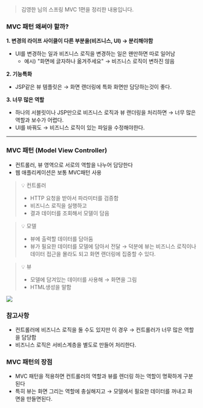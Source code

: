 > 김영한 님의 스프링 MVC 1편을 정리한 내용입니다.

### MVC 패턴 왜써야 할까? 
 __1. 변경의 라이프 사이클이 다른 부분을(비즈니스, UI) → 분리해야함__

- UI를 변경하는 일과 비즈니스 로직을 변경하는 일은 왠만하면 따로 일어남
    - 예시) "화면에 글자하나 옮겨주세요" → 비즈니스 로직이 변하진 않음

__2. 기능특화__
   - JSP같은 뷰 템플릿은 → 화면 랜더링에 특화 화면만 담당하는것이 좋다.

__3. 너무 많은 역할__
   - 하나의 서블릿이나 JSP만으로 비즈니스 로직과 뷰 랜더링을 처리하면 → 너무 많은 역할과 보수가 어렵다.
   - UI를 바꿔도 → 비즈니스 로직이 있는 파일을 수정해야한다.
 -------------  
 
### MVC 패턴 (Model View Controller)

- 컨트롤러, 뷰 영역으로 서로의 역할을 나누어 담당한다
- 웹 애플리케이션은 보통 MVC패턴 사용


>💡 컨트롤러
>- HTTP 요청을 받아서 파라미터를 검증함
>- 비즈니스 로직을 실행하고
>- 결과 데이터를 조회해서 모델이 담음


>💡 모델
>- 뷰에 출력할 데이터를 담아둠
>- 뷰가 필요한 데이터를 모델에 담아서 전달 → 덕분에 뷰는 비즈니스 로직이나 데이터 접근을 몰라도 되고 화면 랜더링에 집중할 수 있다.


>💡 뷰
>- 모델에 담겨있는 데이터를 사용해 → 화면을 그림
>- HTML생성을 말함

![](https://velog.velcdn.com/images/siontext/post/40767650-63ab-46cc-9d4a-d679bb9c093f/image.png)

### 참고사항

- 컨트롤러에 비즈니스 로직을 둘 수도 있지만 이 경우 → 컨트롤러가 너무 많은 역할을 담당함
- 비즈니스 로직은 서비스계층을 별도로 만들어 처리한다.

### MVC 패턴의 장점

- MVC 패턴을 적용하면 컨트롤러의 역할과 뷰를 렌더링 하는 역할이 명확하게 구분된다
- 특히 뷰는 화면 그리는 역할에 충실해지고 → 모델에서 필요한 데이터를 꺼내고 화면을 만들면된다.
